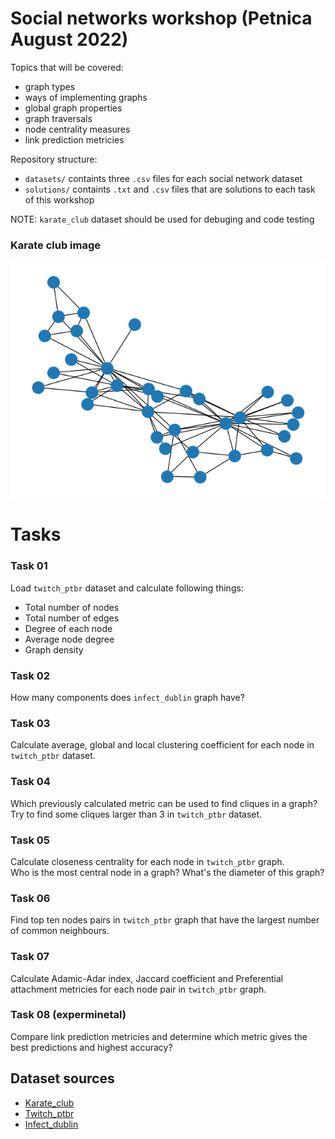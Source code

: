 # Social networks workshop (Petnica August 2022)

Topics that will be covered:
 - graph types
 - ways of implementing graphs
 - global graph properties
 - graph traversals
 - node centrality measures
 - link prediction metricies

Repository structure:
 - `datasets/` containts three `.csv` files for each social network dataset
 - `solutions/` containts `.txt` and `.csv` files that are solutions to each task of this workshop

NOTE: `karate_club` dataset should be used for debuging and code testing</br>

### Karate club image
![karate_club_image](datasets/karate_club.png)

# Tasks

### **Task 01**
Load `twitch_ptbr` dataset and calculate following things:

- Total number of nodes
- Total number of edges
- Degree of each node
- Average node degree
- Graph density

### **Task 02**
How many components does `infect_dublin` graph have?

### **Task 03**
Calculate average, global and local clustering coefficient for each node in `twitch_ptbr` dataset.

### **Task 04**
Which previously calculated metric can be used to find cliques in a graph?</br>
Try to find some cliques larger than 3 in `twitch_ptbr` dataset.

### **Task 05**
Calculate closeness centrality for each node in `twitch_ptbr` graph.</br> 
Who is the most central node in a graph? What's the diameter of this graph?

### **Task 06**
Find top ten nodes pairs in `twitch_ptbr` graph that have the largest number of common neighbours.

### **Task 07**
Calculate Adamic-Adar index, Jaccard coefficient and Preferential attachment metricies for each node pair in `twitch_ptbr` graph.

### **Task 08** (experminetal)
Compare link prediction metricies and determine which metric gives the best predictions and highest accuracy?

## Dataset sources
- [Karate_club](http://konect.cc/networks/ucidata-zachary/)
- [Twitch_ptbr](https://snap.stanford.edu/data/twitch-social-networks.html)
- [Infect_dublin](https://networkrepository.com/scc-infect-dublin.php)